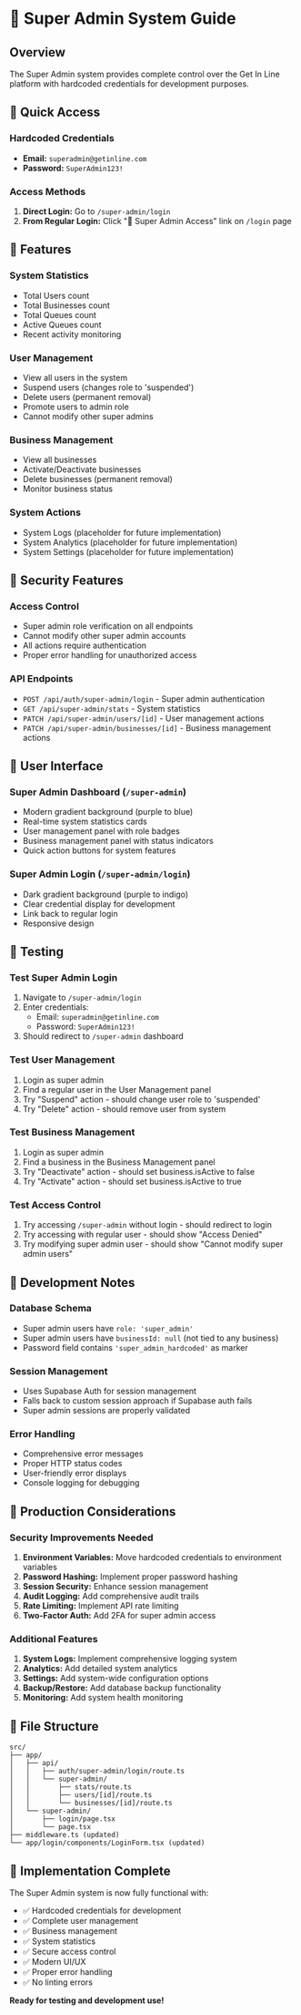 # 🔧 Super Admin System Guide

## Overview

The Super Admin system provides complete control over the Get In Line platform with hardcoded credentials for development purposes.

## 🚀 Quick Access

### **Hardcoded Credentials**
- **Email:** `superadmin@getinline.com`
- **Password:** `SuperAdmin123!`

### **Access Methods**
1. **Direct Login:** Go to `/super-admin/login`
2. **From Regular Login:** Click "🔧 Super Admin Access" link on `/login` page

## 🎯 Features

### **System Statistics**
- Total Users count
- Total Businesses count  
- Total Queues count
- Active Queues count
- Recent activity monitoring

### **User Management**
- View all users in the system
- Suspend users (changes role to 'suspended')
- Delete users (permanent removal)
- Promote users to admin role
- Cannot modify other super admins

### **Business Management**
- View all businesses
- Activate/Deactivate businesses
- Delete businesses (permanent removal)
- Monitor business status

### **System Actions**
- System Logs (placeholder for future implementation)
- System Analytics (placeholder for future implementation)
- System Settings (placeholder for future implementation)

## 🔐 Security Features

### **Access Control**
- Super admin role verification on all endpoints
- Cannot modify other super admin accounts
- All actions require authentication
- Proper error handling for unauthorized access

### **API Endpoints**
- `POST /api/auth/super-admin/login` - Super admin authentication
- `GET /api/super-admin/stats` - System statistics
- `PATCH /api/super-admin/users/[id]` - User management actions
- `PATCH /api/super-admin/businesses/[id]` - Business management actions

## 🎨 User Interface

### **Super Admin Dashboard** (`/super-admin`)
- Modern gradient background (purple to blue)
- Real-time system statistics cards
- User management panel with role badges
- Business management panel with status indicators
- Quick action buttons for system features

### **Super Admin Login** (`/super-admin/login`)
- Dark gradient background (purple to indigo)
- Clear credential display for development
- Link back to regular login
- Responsive design

## 🧪 Testing

### **Test Super Admin Login**
1. Navigate to `/super-admin/login`
2. Enter credentials:
   - Email: `superadmin@getinline.com`
   - Password: `SuperAdmin123!`
3. Should redirect to `/super-admin` dashboard

### **Test User Management**
1. Login as super admin
2. Find a regular user in the User Management panel
3. Try "Suspend" action - should change user role to 'suspended'
4. Try "Delete" action - should remove user from system

### **Test Business Management**
1. Login as super admin
2. Find a business in the Business Management panel
3. Try "Deactivate" action - should set business.isActive to false
4. Try "Activate" action - should set business.isActive to true

### **Test Access Control**
1. Try accessing `/super-admin` without login - should redirect to login
2. Try accessing with regular user - should show "Access Denied"
3. Try modifying super admin user - should show "Cannot modify super admin users"

## 🔧 Development Notes

### **Database Schema**
- Super admin users have `role: 'super_admin'`
- Super admin users have `businessId: null` (not tied to any business)
- Password field contains `'super_admin_hardcoded'` as marker

### **Session Management**
- Uses Supabase Auth for session management
- Falls back to custom session approach if Supabase auth fails
- Super admin sessions are properly validated

### **Error Handling**
- Comprehensive error messages
- Proper HTTP status codes
- User-friendly error displays
- Console logging for debugging

## 🚀 Production Considerations

### **Security Improvements Needed**
1. **Environment Variables:** Move hardcoded credentials to environment variables
2. **Password Hashing:** Implement proper password hashing
3. **Session Security:** Enhance session management
4. **Audit Logging:** Add comprehensive audit trails
5. **Rate Limiting:** Implement API rate limiting
6. **Two-Factor Auth:** Add 2FA for super admin access

### **Additional Features**
1. **System Logs:** Implement comprehensive logging system
2. **Analytics:** Add detailed system analytics
3. **Settings:** Add system-wide configuration options
4. **Backup/Restore:** Add database backup functionality
5. **Monitoring:** Add system health monitoring

## 📁 File Structure

```
src/
├── app/
│   ├── api/
│   │   ├── auth/super-admin/login/route.ts
│   │   └── super-admin/
│   │       ├── stats/route.ts
│   │       ├── users/[id]/route.ts
│   │       └── businesses/[id]/route.ts
│   └── super-admin/
│       ├── login/page.tsx
│       └── page.tsx
├── middleware.ts (updated)
└── app/login/components/LoginForm.tsx (updated)
```

## 🎉 Implementation Complete

The Super Admin system is now fully functional with:
- ✅ Hardcoded credentials for development
- ✅ Complete user management
- ✅ Business management
- ✅ System statistics
- ✅ Secure access control
- ✅ Modern UI/UX
- ✅ Proper error handling
- ✅ No linting errors

**Ready for testing and development use!**


